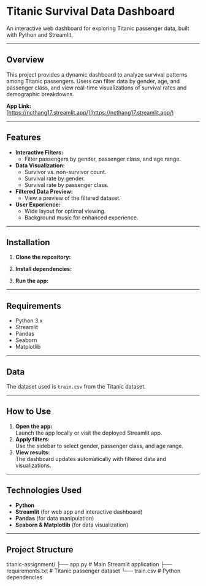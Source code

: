 # Titanic Survival Data Dashboard

An interactive web dashboard for exploring Titanic passenger data, built with Python and Streamlit.

---

## Overview

This project provides a dynamic dashboard to analyze survival patterns among Titanic passengers. Users can filter data by gender, age, and passenger class, and view real-time visualizations of survival rates and demographic breakdowns.

**App Link:**  
[https://ncthang17.streamlit.app/](https://ncthang17.streamlit.app/)

---

## Features

- **Interactive Filters:**  
  - Filter passengers by gender, passenger class, and age range.
- **Data Visualization:**  
  - Survivor vs. non-survivor count.
  - Survival rate by gender.
  - Survival rate by passenger class.
- **Filtered Data Preview:**  
  - View a preview of the filtered dataset.
- **User Experience:**  
  - Wide layout for optimal viewing.
  - Background music for enhanced experience.

---

## Installation

1. **Clone the repository:**

2. **Install dependencies:**

3. **Run the app:**

---

## Requirements

- Python 3.x
- Streamlit
- Pandas
- Seaborn
- Matplotlib

---

## Data

The dataset used is `train.csv` from the Titanic dataset.

---

## How to Use

1. **Open the app:**  
Launch the app locally or visit the deployed Streamlit app.
2. **Apply filters:**  
Use the sidebar to select gender, passenger class, and age range.
3. **View results:**  
The dashboard updates automatically with filtered data and visualizations.

---

## Technologies Used

- **Python**
- **Streamlit** (for web app and interactive dashboard)
- **Pandas** (for data manipulation)
- **Seaborn & Matplotlib** (for data visualization)

---

## Project Structure

titanic-assignment/
├── app.py # Main Streamlit application
├── requirements.txt # Titanic passenger dataset
└── train.csv # Python dependencies



